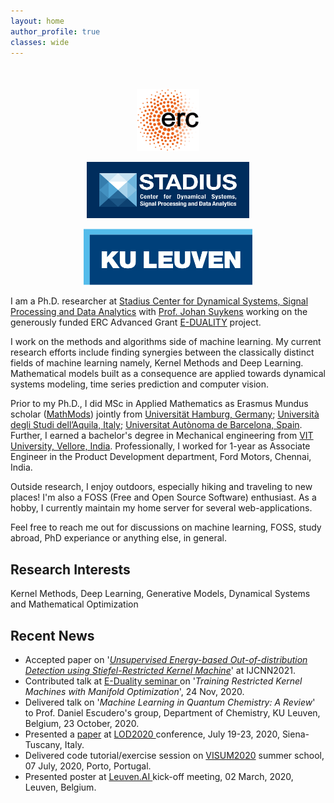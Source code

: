 ```yaml
---
layout: home
author_profile: true
classes: wide
---
```

<div align="middle" style="margin-top: 50px">
  <a href="https://www.esat.kuleuven.be/stadius/E/"><img class='logo' alt="logo_cnrs" src="assets/images/logo_erc.png" align="bottom" style="width:100px;height:100px;"></a>

  <a href="https://www.esat.kuleuven.be/stadius/"><img class='logo' alt="logo_cristal" src="assets/images/logo_stadius.png" align="bottom" style="width:260px;height:90px;"></a>

  <a href="https://www.kuleuven.be/english/"> <img class='logo' alt="logo_Lille1" src="assets/images/logo_kul.png" align="bottom" style="width:270px;height:90px;"></a>
</div>

I am a Ph.D. researcher at [Stadius Center for Dynamical Systems, Signal Processing and Data Analytics](https://www.esat.kuleuven.be/stadius/) with [Prof. Johan Suykens](https://www.esat.kuleuven.be/sista/members/suykens.html) working on the generously funded ERC Advanced Grant [E-DUALITY](https://www.esat.kuleuven.be/stadius/E/) project. 

I work on the methods and algorithms side of machine learning. My current research efforts include finding synergies between the classically distinct fields of machine learning namely, Kernel Methods and Deep Learning. Mathematical models built as a consequence are applied towards dynamical systems modeling, time series prediction and computer vision.

Prior to my Ph.D., I did MSc in Applied Mathematics as  Erasmus Mundus scholar ([MathMods](https://www.mathmods.eu/)) jointly from [Universität Hamburg, Germany](https://www.math.uni-hamburg.de/en.html); [Università degli Studi dell’Aquila, Italy](www.disim.univaq.it); [Universitat Autònoma de Barcelona, Spain](https://www.uab.cat/en/). Further, I earned a bachelor's degree in Mechanical engineering from [VIT University, Vellore, India](https://vit.ac.in/). Professionally, I worked for 1-year as Associate Engineer in the Product Development department, Ford Motors, Chennai, India.

Outside research, I enjoy outdoors, especially hiking and traveling to new places! I'm also a FOSS (Free and Open Source Software) enthusiast. As a hobby, I currently maintain my home server for several web-applications.

Feel free to reach me out for discussions on machine learning, FOSS, study abroad, PhD experiance or anything else, in general.

## Research Interests
Kernel Methods, Deep Learning, Generative Models, Dynamical Systems and Mathematical Optimization


## Recent News

- Accepted paper on '[_Unsupervised Energy-based Out-of-distribution Detection using Stiefel-Restricted Kernel Machine_](https://arxiv.org/abs/2102.08443)' at IJCNN2021.
- Contributed talk at [ E-Duality seminar ](https://www.esat.kuleuven.be/stadius/event.php?id=2227) on '_Training Restricted Kernel Machines with Manifold Optimization_', 24 Nov, 2020.
- Delivered talk on '_Machine Learning in Quantum Chemistry: A Review_' to Prof. Daniel Escudero's group, Department of Chemistry, KU Leuven, Belgium, 23 October, 2020.
- Presented a [paper](https://link.springer.com/chapter/10.1007\%2F978-3-030-64583-0_54)  at [ LOD2020 ](https://lod2020.icas.xyz/) conference, July 19-23, 2020, Siena-Tuscany, Italy.
- Delivered code tutorial/exercise session on [VISUM2020](http://visum.inesctec.pt/\#1479233408529-3f287766-e70b) summer school, 07 July, 2020, Porto, Portugal.
- Presented poster at [ Leuven.AI ](https://ai.kuleuven.be/news/kickoff-meeting-of-leuven.ai) kick-off meeting, 02 March, 2020, Leuven, Belgium.
